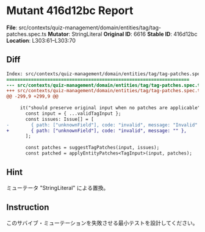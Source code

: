 # Mutant 416d12bc Report

**File**: src/contexts/quiz-management/domain/entities/tag/tag-patches.spec.ts
**Mutator**: StringLiteral
**Original ID**: 6616
**Stable ID**: 416d12bc
**Location**: L303:61–L303:70

## Diff

```diff
Index: src/contexts/quiz-management/domain/entities/tag/tag-patches.spec.ts
===================================================================
--- src/contexts/quiz-management/domain/entities/tag/tag-patches.spec.ts	original
+++ src/contexts/quiz-management/domain/entities/tag/tag-patches.spec.ts	mutated #6616
@@ -299,9 +299,9 @@
 
     it("should preserve original input when no patches are applicable", () => {
       const input = { ...validTagInput };
       const issues: Issue[] = [
-        { path: ["unknownField"], code: "invalid", message: "Invalid" },
+        { path: ["unknownField"], code: "invalid", message: "" },
       ];
 
       const patches = suggestTagPatches(input, issues);
       const patched = applyEntityPatches<TagInput>(input, patches);
```

## Hint

ミューテータ "StringLiteral" による置換。

## Instruction

このサバイブ・ミューテーションを失敗させる最小テストを設計してください。

